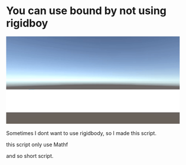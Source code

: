 # You can use bound by not using rigidboy


![uei](https://github.com/RenYamagami/MathfBounds/blob/master/Gif/895cbd7884d7ff6ba518e168251384e2.gif "uei")


Sometimes I dont want to use rigidbody, so I made this script.

this script only use Mathf 

and so short script.

